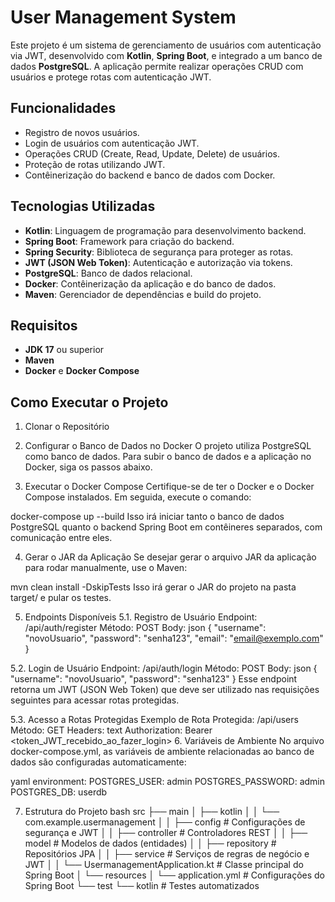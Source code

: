# User Management System

Este projeto é um sistema de gerenciamento de usuários com autenticação via JWT, desenvolvido com **Kotlin**, **Spring Boot**, e integrado a um banco de dados **PostgreSQL**. A aplicação permite realizar operações CRUD com usuários e protege rotas com autenticação JWT.

## Funcionalidades

- Registro de novos usuários.
- Login de usuários com autenticação JWT.
- Operações CRUD (Create, Read, Update, Delete) de usuários.
- Proteção de rotas utilizando JWT.
- Contêinerização do backend e banco de dados com Docker.

## Tecnologias Utilizadas

- **Kotlin**: Linguagem de programação para desenvolvimento backend.
- **Spring Boot**: Framework para criação do backend.
- **Spring Security**: Biblioteca de segurança para proteger as rotas.
- **JWT (JSON Web Token)**: Autenticação e autorização via tokens.
- **PostgreSQL**: Banco de dados relacional.
- **Docker**: Contêinerização da aplicação e do banco de dados.
- **Maven**: Gerenciador de dependências e build do projeto.

## Requisitos

- **JDK 17** ou superior
- **Maven**
- **Docker** e **Docker Compose**

## Como Executar o Projeto

1. Clonar o Repositório

2. Configurar o Banco de Dados no Docker
O projeto utiliza PostgreSQL como banco de dados. Para subir o banco de dados e a aplicação no Docker, siga os passos abaixo.

3. Executar o Docker Compose
Certifique-se de ter o Docker e o Docker Compose instalados. Em seguida, execute o comando:

docker-compose up --build
Isso irá iniciar tanto o banco de dados PostgreSQL quanto o backend Spring Boot em contêineres separados, com comunicação entre eles.

4. Gerar o JAR da Aplicação
Se desejar gerar o arquivo JAR da aplicação para rodar manualmente, use o Maven:

mvn clean install -DskipTests
Isso irá gerar o JAR do projeto na pasta target/ e pular os testes.

5. Endpoints Disponíveis
5.1. Registro de Usuário
Endpoint: /api/auth/register
Método: POST
Body:
json
{
  "username": "novoUsuario",
  "password": "senha123",
  "email": "email@exemplo.com"
}

5.2. Login de Usuário
Endpoint: /api/auth/login
Método: POST
Body:
json
{
  "username": "novoUsuario",
  "password": "senha123"
}
Esse endpoint retorna um JWT (JSON Web Token) que deve ser utilizado nas requisições seguintes para acessar rotas protegidas.

5.3. Acesso a Rotas Protegidas
Exemplo de Rota Protegida: /api/users
Método: GET
Headers:
text
Authorization: Bearer <token_JWT_recebido_ao_fazer_login>
6. Variáveis de Ambiente
No arquivo docker-compose.yml, as variáveis de ambiente relacionadas ao banco de dados são configuradas automaticamente:

yaml
environment:
  POSTGRES_USER: admin
  POSTGRES_PASSWORD: admin
  POSTGRES_DB: userdb
  
7. Estrutura do Projeto
bash
src
├── main
│   ├── kotlin
│   │   └── com.example.usermanagement
│   │       ├── config          # Configurações de segurança e JWT
│   │       ├── controller      # Controladores REST
│   │       ├── model           # Modelos de dados (entidades)
│   │       ├── repository      # Repositórios JPA
│   │       ├── service         # Serviços de regras de negócio e JWT
│   │       └── UsermanagementApplication.kt # Classe principal do Spring Boot
│   └── resources
│       └── application.yml     # Configurações do Spring Boot
└── test
    └── kotlin                  # Testes automatizados
